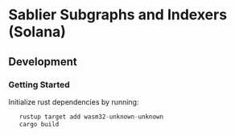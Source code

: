 # Sablier Subgraphs and Indexers (Solana)

## Development

### Getting Started

Initialize rust dependencies by running:

```rust
   rustup target add wasm32-unknown-unknown
   cargo build
```
